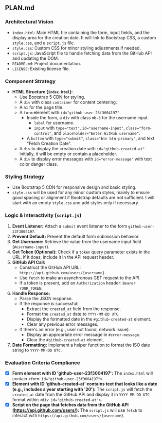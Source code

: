 ## PLAN.md

### Architectural Vision
- `index.html`: Main HTML file containing the form, input fields, and the display area for the creation date. It will link to Bootstrap CSS, a custom `style.css`, and a `script.js` file.
- `style.css`: Custom CSS for minor styling adjustments if needed.
- `script.js`: JavaScript file to handle fetching data from the GitHub API and updating the DOM.
- `README.md`: Project documentation.
- `LICENSE`: Existing license file.

### Component Strategy
- **HTML Structure (`index.html`):**
    - Use Bootstrap 5 CDN for styling.
    - A `div` with class `container` for content centering.
    - A `h1` for the page title.
    - A `form` element with `id="github-user-23f3004197"`.
        - Inside the form, a `div` with class `mb-3` for the username input.
            - `label` for username.
            - `input` with `type="text"`, `id="username-input"`, `class="form-control"`, and `placeholder="Enter GitHub username"`.
        - A `button` with `type="submit"`, `class="btn btn-primary"`, and text "Fetch Creation Date".
    - A `div` to display the creation date with `id="github-created-at"`. Initially, it will be empty or contain a placeholder.
    - A `div` to display error messages with `id="error-message"` with text color danger class.

### Styling Strategy
- Use Bootstrap 5 CDN for responsive design and basic styling.
- `style.css` will be used for any minor custom styles, mainly to ensure good spacing or alignment if Bootstrap defaults are not sufficient. I will start with an empty `style.css` and add styles only if necessary.

### Logic & Interactivity (`script.js`)
1.  **Event Listener:** Attach a `submit` event listener to the form `github-user-23f3004197`.
2.  **Prevent Default:** Prevent the default form submission behavior.
3.  **Get Username:** Retrieve the value from the username input field (`#username-input`).
4.  **Get Token (Optional):** Check if a `token` query parameter exists in the URL. If it does, include it in the API request header.
5.  **GitHub API Call:**
    - Construct the GitHub API URL: `https://api.github.com/users/{username}`.
    - Use `fetch` to make an asynchronous GET request to the API.
    - If a token is present, add an `Authorization` header: `Bearer YOUR_TOKEN`.
6.  **Handle Response:**
    - Parse the JSON response.
    - If the response is successful:
        - Extract the `created_at` field from the response.
        - Format the `created_at` date to `YYYY-MM-DD UTC`.
        - Display the formatted date in the `#github-created-at` element.
        - Clear any previous error messages.
    - If there's an error (e.g., user not found, network issue):
        - Display an appropriate error message in `#error-message`.
        - Clear the `#github-created-at` element.
7.  **Date Formatting:** Implement a helper function to format the ISO date string to `YYYY-MM-DD UTC`.

### Evaluation Criteria Compliance
- [x] **Form element with ID 'github-user-23f3004197':** The `index.html` will contain `<form id="github-user-23f3004197">`.
- [x] **Element with ID 'github-created-at' contains text that looks like a date (e.g., includes a year starting with '20'):** The `script.js` will fetch the `created_at` date from the GitHub API and display it in `YYYY-MM-DD UTC` format within `<div id="github-created-at">`.
- [x] **Script on the page that fetches data from the GitHub API (https://api.github.com/users/):** The `script.js` will use `fetch` to interact with `https://api.github.com/users/{username}`.
